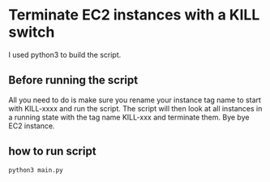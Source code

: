 # Terminate EC2 instances with a KILL switch

I used python3 to build the script.

## Before running the script
All you need to do is make sure you rename your instance tag name to start with KILL-xxxx and run the script. The script will then look at all instances in a running state with the tag name KILL-xxx and terminate them. Bye bye EC2 instance. 

## how to run script
```
python3 main.py
```